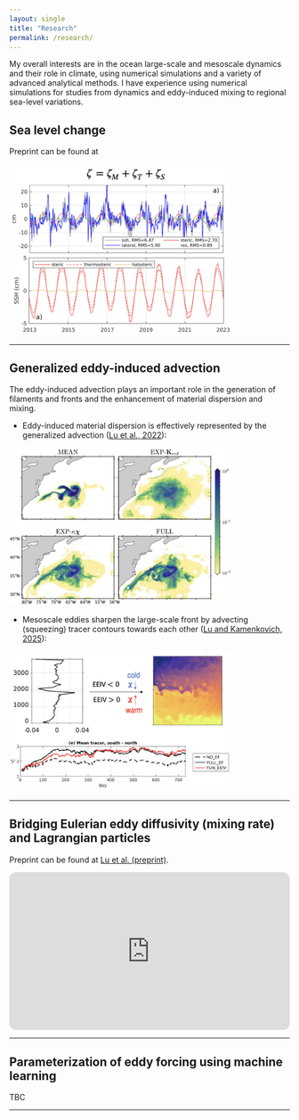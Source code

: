 ```yaml
---
layout: single
title: "Research"
permalink: /research/
---
```


My overall interests are in the ocean large-scale and mesoscale dynamics and their role in climate, using numerical simulations and a variety of advanced analytical methods. I have experience using numerical simulations for studies from dynamics and eddy-induced mixing to regional sea-level variations.

## Sea level change

Preprint can be found at 

<img src="../assets/images/sealevel.png" alt="Sea level" width="400px">

---

## Generalized eddy-induced advection

The eddy-induced advection plays an important role in the generation of filaments and fronts and the enhancement of material dispersion and mixing.

 - Eddy-induced material dispersion is effectively represented by the generalized advection ([Lu et al., 2022](https://doi.org/10.1175/JPO-D-22-0108.1)):


<img src="../assets/images/dispersion.png" alt="Eddy-induced dispersion" width="400px">


- Mesoscale eddies sharpen the large-scale front by advecting (squeezing) tracer contours towards each other ([Lu and Kamenkovich, 2025](https://doi.org/10.1029/2024MS004693)):

<img src="../assets/images/eddyfront.png" alt="Eddy-induced frontogenesis" width="400px">


---

## Bridging Eulerian eddy diffusivity (mixing rate) and Lagrangian particles

Preprint can be found at [Lu et al. (preprint)](https://doi.org/10.22541/essoar.175611164.43972385/v1).

<div style="max-width:960px; margin:auto;">

  <div style="position:relative; padding-bottom:56.25%; height:0; overflow:hidden; border-radius:12px;">
    <iframe 
      src="https://player.vimeo.com/video/1113425123?title=0&byline=0&portrait=0"
      style="position:absolute; top:0; left:0; width:100%; height:100%; border:0;"
      allow="autoplay; fullscreen; picture-in-picture"
      allowfullscreen>
    </iframe>
  </div>

</div>

---

##  Parameterization of eddy forcing using machine learning 
TBC

---
